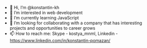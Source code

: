 - 👋 Hi, I’m @konstantin-kh
- 👀 I’m interested in web development
- 🌱 I’m currently learning JavaScript
- 💞️ I’m looking for collaborating with a company that has interesting projects and opportunities to career grows
- 📫 How to reach me: Skype - kostya_mnml, Linkedin - https://www.linkedin.com/in/konstantin-pomazan/
	

<!---
konstantin-kh/konstantin-kh is a ✨ special ✨ repository because its `README.md` (this file) appears on your GitHub profile.
You can click the Preview link to take a look at your changes.
--->
